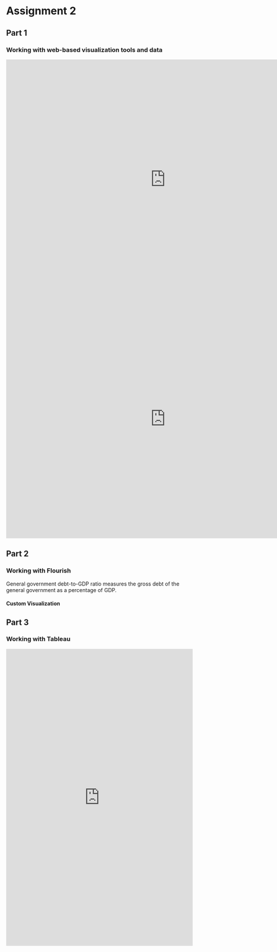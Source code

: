 # Assignment 2

## Part 1
### Working with web-based visualization tools and data 
<iframe src="https://data.oecd.org/chart/6O8M" width="860" height="645" style="border: 0" mozallowfullscreen="true" webkitallowfullscreen="true" allowfullscreen="true"><a href="https://data.oecd.org/chart/6O8M" target="_blank">OECD Chart: General government debt, Total, % of GDP, Annual, 2021</a></iframe>

<iframe src="https://data.oecd.org/chart/6O8S" width="860" height="645" style="border: 0" mozallowfullscreen="true" webkitallowfullscreen="true" allowfullscreen="true"><a href="https://data.oecd.org/chart/6O8S" target="_blank">OECD Chart: General government debt, Total, % of GDP, Annual, 1995 – 2021</a></iframe>

## Part 2
### Working with Flourish
General government debt-to-GDP ratio measures the gross debt of the general government as a percentage of GDP. 
<div class="flourish-embed flourish-chart" data-src="visualisation/11134241"><script src="https://public.flourish.studio/resources/embed.js"></script></div>

#### Custom Visualization

## Part 3
### Working with Tableau 
<iframe src="https://public.tableau.com/views/GovernmentDebt_16626745630780/Dashboard1?:language=enGB&:display_count=y&:showVizHome=no&:origin=viz_share_link" width="100%" height="800" seamless frameborder="0" scrolling="no"></iframe>
